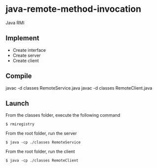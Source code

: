 # java-remote-method-invocation

Java RMI

## Implement

- Create interface
- Create server
- Create client

## Compile

javac -d classes RemoteService.java
javac -d classes RemoteClient.java

## Launch

From the classes folder, execute the following command

    $ rmiregistry

From the root folder, run the server

    $ java -cp ./classes RemoteService

From the root folder, run the client

    $ java -cp ./classes RemoteClient
